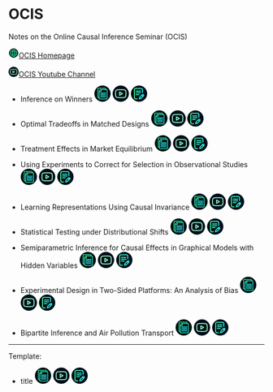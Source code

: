 # OCIS
Notes on the Online Causal Inference Seminar (OCIS)

<img width='20px' src='https://github.com/Dorsa-Arezooji/OCIS/blob/main/Assets/www.png'>[OCIS Homepage](https://sites.google.com/view/ocis/home)

<img width='20px' src='https://github.com/Dorsa-Arezooji/OCIS/blob/main/Assets/youtube.png'>[OCIS Youtube Channel](https://www.youtube.com/channel/UCiiOj5GSES6uw21kfXnxj3A/videos)

* Inference on Winners 
[<img width='32px' src='https://github.com/Dorsa-Arezooji/OCIS/blob/main/Assets/paper.png'>](https://github.com/Dorsa-Arezooji/OCIS ' Paper ')
[<img width='32px' src='https://github.com/Dorsa-Arezooji/OCIS/blob/main/Assets/youtube.png'>](https://www.youtube.com/watch?v=Zs6FqGvRIuQ ' Video ')
[<img width='32px' src='https://github.com/Dorsa-Arezooji/OCIS/blob/main/Assets/notes.png'>](https://github.com/Dorsa-Arezooji/OCIS ' Notes ')

* Optimal Tradeoffs in Matched Designs
[<img width='32px' src='https://github.com/Dorsa-Arezooji/OCIS/blob/main/Assets/paper.png'>](https://github.com/Dorsa-Arezooji/OCIS ' Paper ')
[<img width='32px' src='https://github.com/Dorsa-Arezooji/OCIS/blob/main/Assets/youtube.png'>](https://www.youtube.com/watch?v=eCafnLGnYEM ' Video ')
[<img width='32px' src='https://github.com/Dorsa-Arezooji/OCIS/blob/main/Assets/notes.png'>](https://github.com/Dorsa-Arezooji/OCIS ' Notes ')

* Treatment Effects in Market Equilibrium
[<img width='32px' src='https://github.com/Dorsa-Arezooji/OCIS/blob/main/Assets/paper.png'>](https://github.com/Dorsa-Arezooji/OCIS ' Paper ')
[<img width='32px' src='https://github.com/Dorsa-Arezooji/OCIS/blob/main/Assets/youtube.png'>](https://www.youtube.com/watch?v=MW4Kmx9wYmw ' Video ')
[<img width='32px' src='https://github.com/Dorsa-Arezooji/OCIS/blob/main/Assets/notes.png'>](https://github.com/Dorsa-Arezooji/OCIS ' Notes ')

* Using Experiments to Correct for Selection in Observational Studies
[<img width='32px' src='https://github.com/Dorsa-Arezooji/OCIS/blob/main/Assets/paper.png'>](https://github.com/Dorsa-Arezooji/OCIS ' Paper ')
[<img width='32px' src='https://github.com/Dorsa-Arezooji/OCIS/blob/main/Assets/youtube.png'>](https://www.youtube.com/watch?v=5qs2UV_u2vw ' Video ')
[<img width='32px' src='https://github.com/Dorsa-Arezooji/OCIS/blob/main/Assets/notes.png'>](https://github.com/Dorsa-Arezooji/OCIS ' Notes ')

* Learning Representations Using Causal Invariance
[<img width='32px' src='https://github.com/Dorsa-Arezooji/OCIS/blob/main/Assets/paper.png'>](https://github.com/Dorsa-Arezooji/OCIS ' Paper ')
[<img width='32px' src='https://github.com/Dorsa-Arezooji/OCIS/blob/main/Assets/youtube.png'>](https://www.youtube.com/watch?v=Rewr4GmkYEk ' Video ')
[<img width='32px' src='https://github.com/Dorsa-Arezooji/OCIS/blob/main/Assets/notes.png'>](https://github.com/Dorsa-Arezooji/OCIS ' Notes ')

* Statistical Testing under Distributional Shifts
[<img width='32px' src='https://github.com/Dorsa-Arezooji/OCIS/blob/main/Assets/paper.png'>](https://github.com/Dorsa-Arezooji/OCIS ' Paper ')
[<img width='32px' src='https://github.com/Dorsa-Arezooji/OCIS/blob/main/Assets/youtube.png'>](https://www.youtube.com/watch?v=ZrIivZDygmo ' Video ')
[<img width='32px' src='https://github.com/Dorsa-Arezooji/OCIS/blob/main/Assets/notes.png'>](https://github.com/Dorsa-Arezooji/OCIS ' Notes ')

* Semiparametric Inference for Causal Effects in Graphical Models with Hidden Variables
[<img width='32px' src='https://github.com/Dorsa-Arezooji/OCIS/blob/main/Assets/paper.png'>](https://github.com/Dorsa-Arezooji/OCIS ' Paper ')
[<img width='32px' src='https://github.com/Dorsa-Arezooji/OCIS/blob/main/Assets/youtube.png'>](https://www.youtube.com/watch?v=hNOXL4qHP8c ' Video ')
[<img width='32px' src='https://github.com/Dorsa-Arezooji/OCIS/blob/main/Assets/notes.png'>](https://github.com/Dorsa-Arezooji/OCIS ' Notes ')

* Experimental Design in Two-Sided Platforms: An Analysis of Bias
[<img width='32px' src='https://github.com/Dorsa-Arezooji/OCIS/blob/main/Assets/paper.png'>](https://github.com/Dorsa-Arezooji/OCIS ' Paper ')
[<img width='32px' src='https://github.com/Dorsa-Arezooji/OCIS/blob/main/Assets/youtube.png'>](https://www.youtube.com/watch?v=NDWuhbHtzMI ' Video ')
[<img width='32px' src='https://github.com/Dorsa-Arezooji/OCIS/blob/main/Assets/notes.png'>](https://github.com/Dorsa-Arezooji/OCIS ' Notes ')

* Bipartite Inference and Air Pollution Transport
[<img width='32px' src='https://github.com/Dorsa-Arezooji/OCIS/blob/main/Assets/paper.png'>](https://github.com/Dorsa-Arezooji/OCIS ' Paper ')
[<img width='32px' src='https://github.com/Dorsa-Arezooji/OCIS/blob/main/Assets/youtube.png'>](https://www.youtube.com/watch?v=PiiWu-YtIXs ' Video ')
[<img width='32px' src='https://github.com/Dorsa-Arezooji/OCIS/blob/main/Assets/notes.png'>](https://github.com/Dorsa-Arezooji/OCIS ' Notes ')


---

Template:

* title
[<img width='32px' src='https://github.com/Dorsa-Arezooji/OCIS/blob/main/Assets/paper.png'>](https://github.com/Dorsa-Arezooji/OCIS ' Paper ')
[<img width='32px' src='https://github.com/Dorsa-Arezooji/OCIS/blob/main/Assets/youtube.png'>](https://github.com/Dorsa-Arezooji/OCIS ' Video ')
[<img width='32px' src='https://github.com/Dorsa-Arezooji/OCIS/blob/main/Assets/notes.png'>](https://github.com/Dorsa-Arezooji/OCIS ' Notes ')
